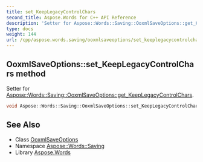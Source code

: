 ```yaml
---
title: set_KeepLegacyControlChars
second_title: Aspose.Words for C++ API Reference
description: 'Setter for Aspose::Words::Saving::OoxmlSaveOptions::get_KeepLegacyControlChars.'
type: docs
weight: 144
url: /cpp/aspose.words.saving/ooxmlsaveoptions/set_keeplegacycontrolchars/
---
```

## OoxmlSaveOptions::set_KeepLegacyControlChars method


Setter for [Aspose::Words::Saving::OoxmlSaveOptions::get_KeepLegacyControlChars](../get_keeplegacycontrolchars/).

```cpp
void Aspose::Words::Saving::OoxmlSaveOptions::set_KeepLegacyControlChars(bool value)
```

## See Also

* Class [OoxmlSaveOptions](../)
* Namespace [Aspose::Words::Saving](../../)
* Library [Aspose.Words](../../../)
